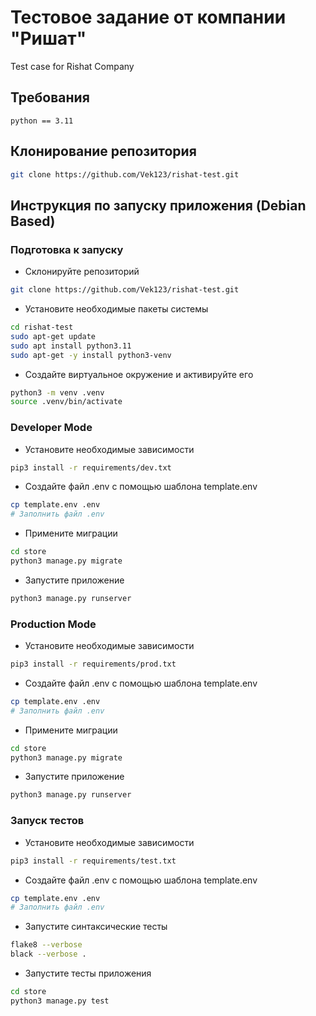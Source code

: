 # Тестовое задание от компании "Ришат"

Test case for Rishat Company

## Требования

`python == 3.11`

## Клонирование репозитория

```bash
git clone https://github.com/Vek123/rishat-test.git
```

## Инструкция по запуску приложения (Debian Based)

### Подготовка к запуску

* Склонируйте репозиторий

```bash
git clone https://github.com/Vek123/rishat-test.git
```

* Установите необходимые пакеты системы

```bash
cd rishat-test
sudo apt-get update
sudo apt install python3.11
sudo apt-get -y install python3-venv
```

* Создайте виртуальное окружение и активируйте его

```bash
python3 -m venv .venv
source .venv/bin/activate
```

### Developer Mode

* Установите необходимые зависимости

```bash
pip3 install -r requirements/dev.txt
```

* Создайте файл .env с помощью шаблона template.env

```bash
cp template.env .env
# Заполнить файл .env
```

* Примените миграции

```bash
cd store
python3 manage.py migrate
```

* Запустите приложение

```bash
python3 manage.py runserver
```

### Production Mode

* Установите необходимые зависимости

```bash
pip3 install -r requirements/prod.txt
```

* Создайте файл .env с помощью шаблона template.env

```bash
cp template.env .env
# Заполнить файл .env
```

* Примените миграции

```bash
cd store
python3 manage.py migrate
```

* Запустите приложение

```bash
python3 manage.py runserver
```

### Запуск тестов

* Установите необходимые зависимости

```bash
pip3 install -r requirements/test.txt
```

* Создайте файл .env с помощью шаблона template.env

```bash
cp template.env .env
# Заполнить файл .env
```

* Запустите синтаксические тесты

```bash
flake8 --verbose
black --verbose .
```

* Запустите тесты приложения

```bash
cd store
python3 manage.py test
```
